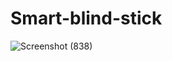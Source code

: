 # Smart-blind-stick
![Screenshot (838)](https://user-images.githubusercontent.com/69467444/152834345-01533c20-d83d-4266-b94f-220a66f8dead.png)
